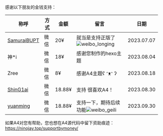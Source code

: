感谢以下朋友的金钱支持：

| 称呼                                          | 方式 | 金额   | 留言                                                         | 日期       |
| --------------------------------------------- | ---- | ------ | ------------------------------------------------------------ | ---------- |
| [SamuraiBUPT](https://samuraibupt.github.io/) | 微信 | 20¥    | 就当是支持正版了![weibo_longing](https://unpkg.com/@waline/emojis@1.1.0/weibo/weibo_longing.png) | 2023.07.07 |
| 神*i                                          | 微信 | 18¥    | 感谢您制作的hexo主题                                         | 2023.08.04 |
| Zree                                          | 微信 | 8¥     | 感谢A4主题ʕ ᵔᴥᵔ ʔ                                            | 2023.08.18 |
| [ShinG1ai](https://noe.zone/)                 | 微信 | 18.88¥ | 支持  很喜欢A4！                                             | 2023.08.30 |
| [yuanming](http://sirwym.github.io/)          | 微信 | 18.88¥ | 支持一下，期待后续功能![weibo_geili](https://unpkg.com/@waline/emojis@1.1.0/weibo/weibo_geili.png) | 2023.09.30 |













如果A4对您有帮助，您也想在A4源代码中留下资助痕迹：https://ninojay.top/supportbymoney/

